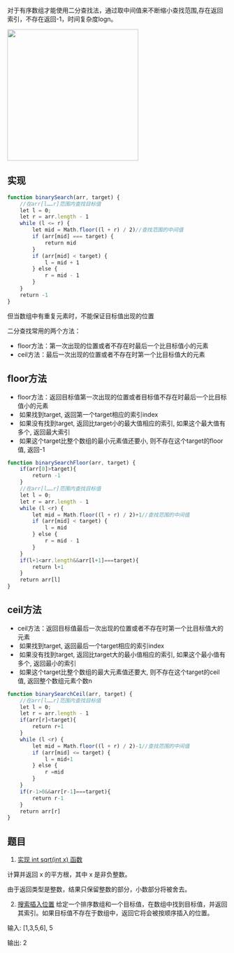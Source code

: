 对于有序数组才能使用二分查找法，通过取中间值来不断缩小查找范围,存在返回索引，不存在返回-1，时间复杂度logn。

<img src='/articles/algorithm/1.png' width=300px/>

## 实现

```js
function binarySearch(arr, target) {
    //在arr[l……r]范围内查找目标值
    let l = 0;
    let r = arr.length - 1
    while (l <= r) {
        let mid = Math.floor((l + r) / 2)//查找范围的中间值
        if (arr[mid] === target) {
            return mid
        }
        if (arr[mid] < target) {
            l = mid + 1
        } else {
            r = mid - 1
        }
    }
    return -1
}
```

但当数组中有重复元素时，不能保证目标值出现的位置

二分查找常用的两个方法：

- floor方法：第一次出现的位置或者不存在时最后一个比目标值小的元素
- ceil方法：最后一次出现的位置或者不存在时第一个比目标值大的元素

## floor方法
- floor方法：返回目标值第一次出现的位置或者目标值不存在时最后一个比目标值小的元素
-  如果找到target, 返回第一个target相应的索引index
-  如果没有找到target, 返回比target小的最大值相应的索引, 如果这个最大值有多个, 返回最大索引
-  如果这个target比整个数组的最小元素值还要小, 则不存在这个target的floor值, 返回-1
```js
function binarySearchFloor(arr, target) {
    if(arr[0]>target){
        return -1
    }
    //在arr[l……r]范围内查找目标值
    let l = 0;
    let r = arr.length - 1
    while (l <r) {
        let mid = Math.floor((l + r) / 2)+1//查找范围的中间值
        if (arr[mid] < target) {
            l = mid
        } else {
            r = mid - 1
        }
    }
    if(l+1<arr.length&&arr[l+1]===target){
        return l+1
    }
    return arr[l]
}
```

## ceil方法
- ceil方法：返回目标值最后一次出现的位置或者不存在时第一个比目标值大的元素
-  如果找到target, 返回最后一个target相应的索引index
-  如果没有找到target, 返回比target大的最小值相应的索引, 如果这个最小值有多个, 返回最小的索引
-  如果这个target比整个数组的最大元素值还要大, 则不存在这个target的ceil值, 返回整个数组元素个数n

```js
function binarySearchCeil(arr, target) {
    //在arr[l……r]范围内查找目标值
    let l = 0;
    let r = arr.length - 1
    if(arr[r]<target){
        return r+1
    }
    while (l <r) {
        let mid = Math.floor((l + r) / 2)-1//查找范围的中间值
        if (arr[mid] <= target) {
            l = mid+1
        } else {
            r =mid
        }
    }
    if(r-1>0&&arr[r-1]===target){
        return r-1
    }
    return arr[r]
}
```
## 题目
1. [实现 int sqrt(int x) 函数](https://leetcode-cn.com/problems/sqrtx)

计算并返回 x 的平方根，其中 x 是非负整数。

由于返回类型是整数，结果只保留整数的部分，小数部分将被舍去。

2. [搜索插入位置](https://leetcode-cn.com/problems/search-insert-position/)
给定一个排序数组和一个目标值，在数组中找到目标值，并返回其索引。如果目标值不存在于数组中，返回它将会被按顺序插入的位置。

输入: [1,3,5,6], 5

输出: 2

